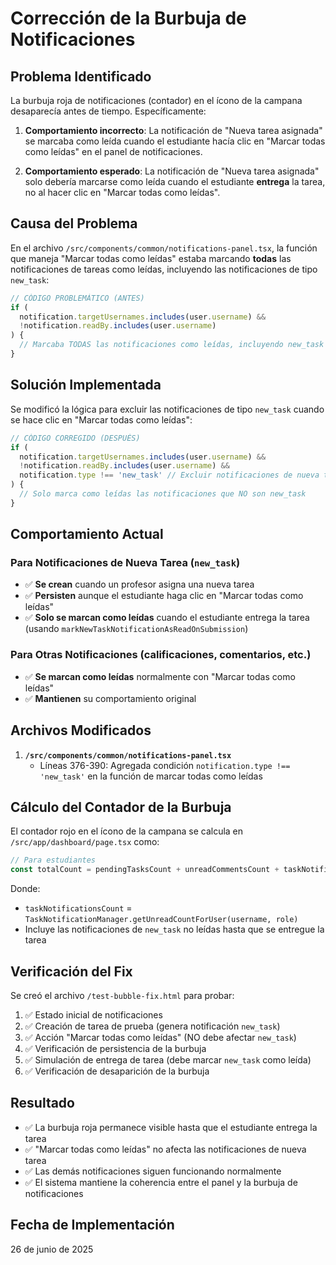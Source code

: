 # Corrección de la Burbuja de Notificaciones

## Problema Identificado

La burbuja roja de notificaciones (contador) en el ícono de la campana desaparecía antes de tiempo. Específicamente:

1. **Comportamiento incorrecto**: La notificación de "Nueva tarea asignada" se marcaba como leída cuando el estudiante hacía clic en "Marcar todas como leídas" en el panel de notificaciones.

2. **Comportamiento esperado**: La notificación de "Nueva tarea asignada" solo debería marcarse como leída cuando el estudiante **entrega** la tarea, no al hacer clic en "Marcar todas como leídas".

## Causa del Problema

En el archivo `/src/components/common/notifications-panel.tsx`, la función que maneja "Marcar todas como leídas" estaba marcando **todas** las notificaciones de tareas como leídas, incluyendo las notificaciones de tipo `new_task`:

```typescript
// CÓDIGO PROBLEMÁTICO (ANTES)
if (
  notification.targetUsernames.includes(user.username) &&
  !notification.readBy.includes(user.username)
) {
  // Marcaba TODAS las notificaciones como leídas, incluyendo new_task
}
```

## Solución Implementada

Se modificó la lógica para excluir las notificaciones de tipo `new_task` cuando se hace clic en "Marcar todas como leídas":

```typescript
// CÓDIGO CORREGIDO (DESPUÉS)
if (
  notification.targetUsernames.includes(user.username) &&
  !notification.readBy.includes(user.username) &&
  notification.type !== 'new_task' // Excluir notificaciones de nueva tarea
) {
  // Solo marca como leídas las notificaciones que NO son new_task
}
```

## Comportamiento Actual

### Para Notificaciones de Nueva Tarea (`new_task`)
- ✅ **Se crean** cuando un profesor asigna una nueva tarea
- ✅ **Persisten** aunque el estudiante haga clic en "Marcar todas como leídas"
- ✅ **Solo se marcan como leídas** cuando el estudiante entrega la tarea (usando `markNewTaskNotificationAsReadOnSubmission`)

### Para Otras Notificaciones (calificaciones, comentarios, etc.)
- ✅ **Se marcan como leídas** normalmente con "Marcar todas como leídas"
- ✅ **Mantienen** su comportamiento original

## Archivos Modificados

1. **`/src/components/common/notifications-panel.tsx`**
   - Líneas 376-390: Agregada condición `notification.type !== 'new_task'` en la función de marcar todas como leídas

## Cálculo del Contador de la Burbuja

El contador rojo en el ícono de la campana se calcula en `/src/app/dashboard/page.tsx` como:

```typescript
// Para estudiantes
const totalCount = pendingTasksCount + unreadCommentsCount + taskNotificationsCount;
```

Donde:
- `taskNotificationsCount` = `TaskNotificationManager.getUnreadCountForUser(username, role)`
- Incluye las notificaciones de `new_task` no leídas hasta que se entregue la tarea

## Verificación del Fix

Se creó el archivo `/test-bubble-fix.html` para probar:

1. ✅ Estado inicial de notificaciones
2. ✅ Creación de tarea de prueba (genera notificación `new_task`)
3. ✅ Acción "Marcar todas como leídas" (NO debe afectar `new_task`)
4. ✅ Verificación de persistencia de la burbuja
5. ✅ Simulación de entrega de tarea (debe marcar `new_task` como leída)
6. ✅ Verificación de desaparición de la burbuja

## Resultado

- ✅ La burbuja roja permanece visible hasta que el estudiante entrega la tarea
- ✅ "Marcar todas como leídas" no afecta las notificaciones de nueva tarea
- ✅ Las demás notificaciones siguen funcionando normalmente
- ✅ El sistema mantiene la coherencia entre el panel y la burbuja de notificaciones

## Fecha de Implementación

26 de junio de 2025
